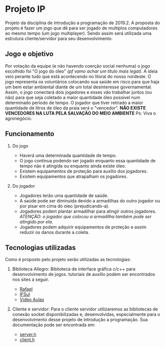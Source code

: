 # Projeto IP
Projeto da disciplina de introdução a programação de 2019.2.
A proposta do projeto é fazer um jogo que dê para ser jogado de multiplos computadores ao mesmo tempo (um jogo multiplayer). Sendo assim será utilizada uma estrutura cliente/servidor para seu desenvolvimento.

## Jogo e objetivo
Por votação da equipe (e não havendo coerção social nenhuma) o jogo escolhido foi "O jogo do óleo" *(pf vamo achar um título mais legal)*.
A ideia veio perante tudo que está acontecendo no litoral do nosso nordeste. O jogo representa os voluntários colocando sua saúde em risco para que haja um bem estar ambiental diante de um total desinteresse governamental. Assim, o jogo conectará dois jogadores e esses vão trabalhar juntos (ou não) para que seja coletado a maior quantidade óleo possível num determinado período de tempo. O jogador que tiver retirado a maior quantidade de litros de óleo da praia será o "vencedor". **NÃO EXISTE VENCEDORES NA LUTA PELA SALVAÇÃO DO MEIO AMBIENTE** 
Ps: Viva o agronegócio. 

## Funcionamento

1. Do jogo
    - Haverá uma determinada quantidade de tempo.
    - O jogo continua podendo ser jogado enquanto essa quantidade de tempo não é atingida ou enquanto ainda existe óleo.
    - Existem equipamentos de proteção para auxílio dos jogadores.
    - Existem equipamentos que atrapalham os jogadores.

2. Do jogador
    - Jogadores terão uma quantidade de saúde.
    - A saúde pode ser diminuida devido a armadilhas do outro jogador ou por pisar em cima do oleo (prejudicando-a).
    - Jogadores podem plantar armadilhar para atingir outros jogadores. *ATENÇÃO: o jogador que colocou a armadilha também pode ser atingido por ela*.
    - Jogadores podem adquirir equipamentos de proteção e assim reduzir os danos durante a coleta.

## Tecnologias utilizadas

Como é proposto pelo projeto serão utilizadas as tecnologias:
1. Biblioteca Allegro:
    Biblioteca de interface gráfica c/c++ para desenvolvimento de jogos. tutoriais de auxílio podem ser encontrados nos sites a seguir.
    
    - [Rafael](https://rafaeltoledo.net/tutoriais-allegro-5/)
    - [IFSul](https://aprendendoallegro.tk/)
    - [Video Aulas](https://www.youtube.com/watch?v=IZ2krJ8Ls2A&list=PL6B459AAE1642C8B4)
    
2. Cliente e servidor:
    Para o cliente servidor utilizaremos as bibliotecas de conexão socket disponibilizadas e, desenvolvidas, especialmente para o desenvolvimento desse projeto de introdução a programação. Sua documentação pode ser encontrada em:
    
    - [server.h](https://github.com/luucasv/projetoIP/blob/master/server-doc.md)
    - [client.h](https://github.com/luucasv/projetoIP/blob/master/client-doc.md)

        
            
            
    